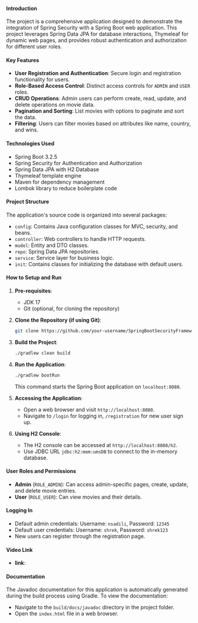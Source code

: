 
#### Introduction
The project is a comprehensive application designed to demonstrate the integration of Spring Security with a Spring Boot web application. This project leverages Spring Data JPA for database interactions, Thymeleaf for dynamic web pages, and provides robust authentication and authorization for different user roles.

#### Key Features
- **User Registration and Authentication**: Secure login and registration functionality for users.
- **Role-Based Access Control**: Distinct access controls for `ADMIN` and `USER` roles.
- **CRUD Operations**: Admin users can perform create, read, update, and delete operations on movie data.
- **Pagination and Sorting**: List movies with options to paginate and sort the data.
- **Filtering**: Users can filter movies based on attributes like name, country, and wins.

#### Technologies Used
- Spring Boot 3.2.5
- Spring Security for Authentication and Authorization
- Spring Data JPA with H2 Database
- Thymeleaf template engine
- Maven for dependency management
- Lombok library to reduce boilerplate code

#### Project Structure
The application's source code is organized into several packages:
- `config`: Contains Java configuration classes for MVC, security, and beans.
- `controller`: Web controllers to handle HTTP requests.
- `model`: Entity and DTO classes.
- `repo`: Spring Data JPA repositories.
- `service`: Service layer for business logic.
- `init`: Contains classes for initializing the database with default users.

#### How to Setup and Run
1. **Pre-requisites**:
   - JDK 17
   - Git (optional, for cloning the repository)

2. **Clone the Repository (if using Git)**:
   ```bash
   git clone https://github.com/your-username/SpringBootSecurityFrameworkDemo.git
   ```

3. **Build the Project**:
   ```bash
   ./gradlew clean build
   ```

4. **Run the Application**:
   ```bash
   ./gradlew bootRun
   ```
   This command starts the Spring Boot application on `localhost:8080`.

5. **Accessing the Application**:
   - Open a web browser and visit `http://localhost:8080`.
   - Navigate to `/login` for logging in, `/registration` for new user sign up.

6. **Using H2 Console**:
   - The H2 console can be accessed at `http://localhost:8080/h2`.
   - Use JDBC URL `jdbc:h2:mem:umsDB` to connect to the in-memory database.

#### User Roles and Permissions
- **Admin** (`ROLE_ADMIN`): Can access admin-specific pages, create, update, and delete movie entries.
- **User** (`ROLE_USER`): Can view movies and their details.

#### Logging In
- Default admin credentials: Username: `nsadili`, Password: `12345`
- Default user credentials: Username: `shrek`, Password: `shrek123`
- New users can register through the registration page.

#### Video Link
- **link**: 

#### Documentation
The Javadoc documentation for this application is automatically generated during the build process using Gradle. To view the documentation:
- Navigate to the `build/docs/javadoc` directory in the project folder.
- Open the `index.html` file in a web browser.
